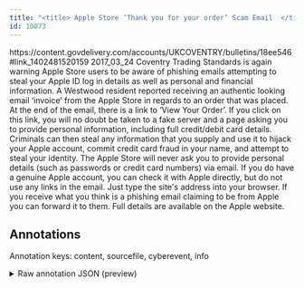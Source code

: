 ```yaml
---
title: "<title> Apple Store ‘Thank you for your order’ Scam Email  </title>"
id: 10073
---
```


<title> Apple Store ‘Thank you for your order’ Scam Email  </title>
<source> https://content.govdelivery.com/accounts/UKCOVENTRY/bulletins/18ee546#link_1402481520159 </source>
<date> 2017_03_24 </date>
<text>
Coventry Trading Standards is again warning Apple Store users to be aware of phishing emails attempting to steal your Apple ID log in details as well as personal and financial information.
A Westwood resident reported receiving an authentic looking email ‘invoice’ from the Apple Store in regards to an order that was placed. At the end of the email, there is a link to ‘View Your Order’.
If you click on this link, you will no doubt be taken to a fake server and a page asking you to provide personal information, including full credit/debit card details.
Criminals can then steal any information that you supply and use it to hijack your Apple account, commit credit card fraud in your name, and attempt to steal your identity.
The Apple Store will never ask you to provide personal details (such as passwords or credit card numbers) via email.
If you do have a genuine Apple account, you can check it with Apple directly, but do not use any links in the email. Just type the site's address into your browser.
If you receive what you think is a phishing email claiming to be from Apple you can forward it to them. Full details are available on the Apple website. 
</text>



## Annotations

Annotation keys: content, sourcefile, cyberevent, info

<details>
<summary>Raw annotation JSON (preview)</summary>

```json
{
  "content": "Coventry Trading Standards is again warning Apple Store users to be aware of phishing emails attempting to steal your Apple ID log in details as well as personal and financial information. A Westwood resident reported receiving an authentic looking email \u2018invoice\u2019 from the Apple Store in regards to an order that was placed. At the end of the email, there is a link to \u2018View Your Order\u2019. If you click on this link, you will no doubt be taken to a fake server and a page asking you to provide personal information, including full credit/debit card details. Criminals can then steal any information that you supply and use it to hijack your Apple account, commit credit card fraud in your name, and attempt to steal your identity. The Apple Store will never ask you to provide personal details (such as passwords or credit card numbers) via email. If you do have a genuine Apple account, you can check it with Apple directly, but do not use any links in the email. Just type the site's address into your browser. If you receive what you think is a phishing email claiming to be from Apple you can forward it to them. Full details are available on the Apple website. ",
  "sourcefile": "10073.txt",
  "cyberevent": {
    "hopper": [
      {
        "index": 0,
        "relation": "Same",
        "events": [
          {
            "index": "E3",
            "type": "Attack",
            "realis": "Other",
            "nugget": {
              "startOffset": 434,
              "index": "T7",
              "endOffset": 445,
              "text": "be taken to"
            },
            "argument": [
              {
                "index": "T13",
                "text": "you",
                "endOffset": 395,
                "role": {
                  "type": "Victim"
                },
                "startOffset": 392,
                "type": "Person"
              },
              {
                "index": "T12",
                "text": "click on this link",
                "endOffset": 414,
                "role": {
                  "CAPEC-Meta": "Action Spoofing",
                  "type": "Attack-Pattern",
                  "confidence": 0.823631078004837
                },
                "startOffset": 396,
                "type": "Capabilities"
              },
              {
                "index": "T11",
                "text": "you",
                "endOffset": 419,
                "role": {
                  "type": "Victim"
                },
                "startOffset": 416,
                "type": "Person"
              },
              {
                "index": "T14",
                "text": "a page",
                "endOffset": 470,
                "role": {
                  "type": "Tool"
                },
                "startOffset": 464,
                "type": "Website"
              },
              {
                "index": "T15",
                "text": "provide personal information",
                "endOffset": 513,
                "role": {
                  "type": "Purpose",
                  "subtype": "Publish data",
                  "confidence": 0.8762907087802887
                },
                "startOffset": 485,
                "type": "Purpose"
              },
              {
                "index": "T10",
                "text": "a fake server",
                "endOffset": 459,
                "role": {
                  "type": "Trusted-Entity"
                },
                "startOffset": 446,
                "type": "System"
              }
            ],
            "subtype": "Phishing"
          },
          {
            "index": "E5",
            "type": "Attack",
            "realis": "Other",
            "nugget": {
              "startOffset": 1062,
              "index": "T23",
              "endOffset": 1076,
              "text": "claiming to be"
            },
            "argument": [
              {
                "index": "T24",
 
```
</details>

